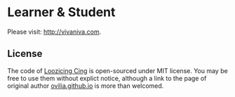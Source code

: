 # Learner & Student

Please visit: http://vivaniva.com.

## License

The code of <a href="https://github.com/loozicing/cing" target="_blank">Loozicing Cing</a> is open-sourced under MIT license. You may be free to use them without explict notice, although a link to the page of original author <a href="https://github.com/Ovilia/ovilia.github.io" target="_blank">ovilia.github.io</a> is more than welcomed.</div>
